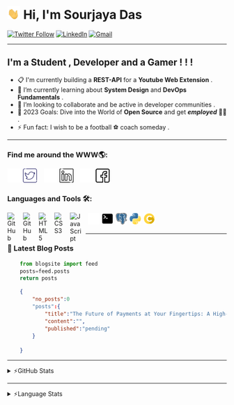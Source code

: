 <h1> <img src="./img/waving-hand-joypixels.gif" alt="Girl in a jacket" width="30" height="30"></img> Hi, I'm Sourjaya Das </h1>

[![Twitter Follow](https://img.shields.io/badge/Twitter-1DA1F2?style=for-the-badge&logo=twitter&logoColor=white)](https://twitter.com/intent/follow?screen_name=sourjaya_das)
[![LinkedIn](https://img.shields.io/badge/LinkedIn-0077B5?style=for-the-badge&logo=linkedin&logoColor=white)](https://www.linkedin.com/in/sourjaya-das/)
[![Gmail](https://img.shields.io/badge/Gmail-D14836?style=for-the-badge&logo=gmail&logoColor=white)](https://mail.google.com/mail/u/example@gmail.com/?view=cm&to=sourjayaofficial@gmail.com)


---
## I'm a **Student** , **Developer** and a Gamer ! ! !

- 📋 I'm currently building a **REST-API** for a **Youtube Web Extension** .
- 🌱 I’m currently learning about **System Design** and **DevOps Fundamentals** .
- 👯 I’m looking to collaborate and be active in developer communities .
- 🥅 2023 Goals: Dive into the World of **Open Source** and get ***employed*** 👨‍💼 .
- ⚡ Fun fact: I wish to be a football ⚽ coach someday . 

---
### Find me around the WWW🌎:

[![twitter_light](./img/twitter_light.png)](https://external.ink?to=/twitter.com/sourjaya_das#gh-dark-mode-only)
[![twitter_dark](./img/twitter_dark.png)](https://external.ink?to=/twitter.com/sourjaya_das#gh-light-mode-only)
&nbsp;&nbsp;
[![linkedin_light](./img/linkedin_light.png)](https://external.ink?to=/www.linkedin.com/in/sourjaya-das#gh-dark-mode-only)
[![linkedin_dark](./img/linkedin_dark.png)](https://external.ink?to=/www.linkedin.com/in/sourjaya-das#gh-light-mode-only)
&nbsp;&nbsp;
[![facebook_light](./img/facebook_light.png)](https://external.ink?to=/www.facebook.com/sourjaya.das#gh-dark-mode-only)
[![facebook_dark](./img/facebook_dark.png)](https://external.ink?to=/www.facebook.com/sourjaya.das#gh-light-mode-only)
&nbsp;&nbsp;

### Languages and Tools 🛠️:

<img align="left" alt="GitHub" width="26px" src="https://user-images.githubusercontent.com/3369400/139447912-e0f43f33-6d9f-45f8-be46-2df5bbc91289.png#gh-dark-mode-only" style="padding-right:10px;" style="margin:1px 1px 5px 5px"/>
<img align="left" alt="GitHub" width="26px" src="https://user-images.githubusercontent.com/3369400/139448065-39a229ba-4b06-434b-bc67-616e2ed80c8f.png#gh-light-mode-only" style="padding-right:10px;" style="margin:1px 1px 5px 5px"/>
<img align="left" alt="HTML5" width="26px" src="https://cdn.jsdelivr.net/gh/devicons/devicon/icons/html5/html5-original.svg" style="padding-right:10px;" style="margin:1px 1px 5px 5px"/>
<img align="left" alt="CSS3" width="26px" src="https://cdn.jsdelivr.net/gh/devicons/devicon/icons/css3/css3-original.svg" style="padding-right:10px;" style="margin:1px 1px 5px 5px"/>
<img align="left" alt="JavaScript" width="26px" src="https://cdn.jsdelivr.net/gh/devicons/devicon/icons/javascript/javascript-original.svg" style="padding-right:10px;" style="margin:1px 1px 5px 5px"/>
<img align="left" alt="Terminal" width="26px" src="./img/terminal_light.png#gh-dark-mode-only" style="margin:1px 1px 5px 5px"/>
<img align="left" alt="Terminal" width="26px" src="./img/terminal_dark.png#gh-light-mode-only" style="margin:1px 1px 5px 5px"/>
<img align="left" alt="Postgre" width="26px" src="./img/postgre.png" style="margin:1px 1px 5px 5px" />
<img align="left" alt="Python" width="26px" src="./img/python.png" style="margin:1px 1px 5px 5px"/>
<img align="left" alt="C" width="26px" src="./img/c.png" style="margin:1px 1px 5px 5px"/>

<br/>
<br/>

---

### 📕 Latest Blog Posts
```python
    from blogsite import feed
    posts=feed.posts
    return posts
```
```json
    {
        "no_posts":0
        "posts":{
            "title":"The Future of Payments at Your Fingertips: A High-Level Guide to Building Your Own UPI System",
            "content":"",
            "published":"pending"
        }

    }
```
<!-- BLOG-POST-LIST:START -->
<!-- BLOG-POST-LIST:END -->

---

<details>
  <summary>⚡GitHub Stats</summary>
  <img align="center" style="margin:5px 5px 5px 5px" alt="Sourjaya's GitHub Stats" src="https://github-readme-stats-sourjaya.vercel.app/api?username=sourjaya&show_icons=true&hide_border=true&theme=moltack" />
</details>

---

<details>
  <summary>⚡Language Stats</summary>
  <img align="center" style="margin:5px 5px 5px 5px" alt="Sourjaya's Used Languages" src="https://github-readme-stats-sourjaya.vercel.app/api/top-langs/?username=sourjaya&layout=compact&theme=ayu-mirage)" />
</details>